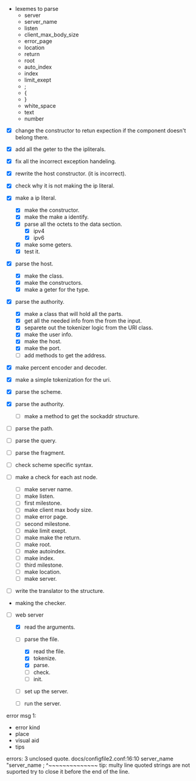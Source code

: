 - lexemes to parse
	- server
	- server_name
	- listen
	- client_max_body_size
	- error_page
	- location
	- return
	- root
	- auto_index
	- index
	- limit_exept
	- ;
	- {
	- }
	- white_space
	- text
	- number

- [x] change the constructor to retun expection if the component doesn't belong there.
- [x]  add all the geter to the the ipliterals.
- [x] fix all the incorrect exception handeling.
- [x] rewrite the host constructor. (it is incorrect).
- [x] check why it is not making the ip literal.

- [x] make a ip literal.
	- [x] make the constructor.
	- [x] make the make a identify.
	- [x] parse all the octets to the data section.
		- [x] ipv4
		- [x] ipv6
	- [x] make some geters.
	- [x] test it.

- [x] parse the host.
	- [x] make the class.
	- [x] make the constructors.
	- [x] make a geter for the type.

- [x] parse the authority.
	- [x] make a class that will hold all the parts.
	- [x] get all the needed info from the from the input.
	- [x]  separete out the tokenizer logic from the URI class.
	- [x] make the user info.
	- [x] make the host.
	- [x] make the port.
	- [ ] add methods to get the address. 

- [x] make percent encoder and decoder.
- [x] make a simple tokenization for the uri.
- [x] parse the scheme.
- [x] parse the authority.
	- [ ] make a method to get the sockaddr structure.
- [ ] parse the path.
- [ ] parse the query.
- [ ] parse the fragment.
- [ ] check scheme specific syntax.

- [ ] make a check for each ast node.
	- [ ] make server name.
	- [ ] make listen.
	- [ ] 	first milestone.
	- [ ] make client max body size.
	- [ ] make error page.
	- [ ] 	second milestone.
	- [ ] make limit exept.
	- [ ] make make the return.
	- [ ] make root.
	- [ ] make autoindex.
	- [ ] make index.
	- [ ] 	third milestone.
	- [ ] make location.
	- [ ] make server.
- [ ] write the translator to the structure.



- making the checker.



- [ ] web server
	- [x] read the arguments.
	- [ ] parse the file.
		- [x] read the file.
		- [x] tokenize.
		- [x] parse.
		- [ ] check.
		- [ ] init.
	- [ ] set up the server.
	- [ ] run the server.



error msg 1:
- error kind
- place
- visual aid
- tips



errors: 3
unclosed quote.
docs/configfile2.conf:16:10
	server_name "server_name ;
				^~~~~~~~~~~~~~~
tip: multy line quoted strings are not suported try to close it before the end of the line.

